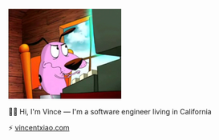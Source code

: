 <p>
  <img src="./typing.gif" alt="typing" width=225>
</p>

👋🏼 Hi, I'm Vince — I'm a software engineer living in California

⚡️ [vincentxiao.com](https://vincentxiao.com)
